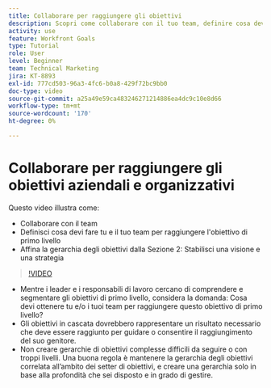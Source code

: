 ```yaml
---
title: Collaborare per raggiungere gli obiettivi
description: Scopri come collaborare con il tuo team, definire cosa devi fare tu e il tuo team per raggiungere l’obiettivo di livello superiore e perfezionare la gerarchia degli obiettivi.
activity: use
feature: Workfront Goals
type: Tutorial
role: User
level: Beginner
team: Technical Marketing
jira: KT-8893
exl-id: 777cd503-96a3-4fc6-b0a8-429f72bc9bb0
doc-type: video
source-git-commit: a25a49e59ca483246271214886ea4dc9c10e8d66
workflow-type: tm+mt
source-wordcount: '170'
ht-degree: 0%

---
```


# Collaborare per raggiungere gli obiettivi aziendali e organizzativi

Questo video illustra come:

* Collaborare con il team
* Definisci cosa devi fare tu e il tuo team per raggiungere l&#39;obiettivo di primo livello
* Affina la gerarchia degli obiettivi dalla Sezione 2: Stabilisci una visione e una strategia

>[!VIDEO](https://video.tv.adobe.com/v/335187/?quality=12&learn=on)

<!--
Pro-tips graphic
-->

* Mentre i leader e i responsabili di lavoro cercano di comprendere e segmentare gli obiettivi di primo livello, considera la domanda: Cosa devi ottenere tu e/o i tuoi team per raggiungere questo obiettivo di primo livello?
* Gli obiettivi in cascata dovrebbero rappresentare un risultato necessario che deve essere raggiunto per guidare o consentire il raggiungimento del suo genitore.
* Non creare gerarchie di obiettivi complesse difficili da seguire o con troppi livelli. Una buona regola è mantenere la gerarchia degli obiettivi correlata all’ambito dei setter di obiettivi, e creare una gerarchia solo in base alla profondità che sei disposto e in grado di gestire.
